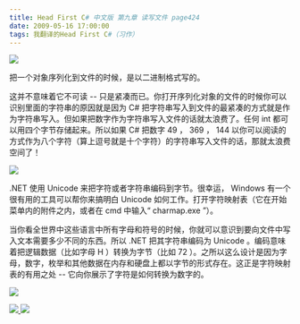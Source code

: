 ```yaml
---
title: Head First C# 中文版 第九章 读写文件 page424
date: 2009-05-16 17:00:00
tags: 我翻译的Head First C#（习作）
---
```

![](https://p-blog.csdn.net/images/p_blog_csdn_net/cuipengfei1/EntryImages/20090516/2009-05-16_16-17-35.jpg)

把一个对象序列化到文件的时候，是以二进制格式写的。

  

这并不意味着它不可读  \--  只是紧凑而已。你打开序列化对象的文件的时候你可以识别里面的字符串的原因就是因为  C#
把字符串写入到文件的最紧凑的方式就是作为字符串写入。但如果把数字作为字符串写入文件的话就太浪费了。任何  int  都可以用四个字节存储起来。所以如果
C#  把数字  49  ，  369  ，  144  以你可以阅读的方式作为八个字符（算上逗号就是十个字符）的字符串写入文件的话，那就太浪费空间了！

  

![](https://p-blog.csdn.net/images/p_blog_csdn_net/cuipengfei1/EntryImages/20090516/2009-05-16_16-29-40.jpg)

.NET  使用  Unicode  来把字符或者字符串编码到字节。很幸运，  Windows  有一个很有用的工具可以帮你来搞明白  Unicode
如何工作。打开字符映射表（它在开始菜单内的附件之内，或者在  cmd  中输入“  charmap.exe  ”）。

  

当你看全世界中这些语言中所有字母和符号的时候，你就可以意识到要向文件中写入文本需要多少不同的东西。所以  .NET  把其字符串编码为  Unicode
。编码意味着把逻辑数据（比如字母  H  ）转换为字节（比如  72
）。之所以这么设计是因为字母，数字，枚举和其他数据在内存和硬盘上都以字节的形式存在。这正是字符映射表的有用之处  \--
它向你展示了字符是如何转换为数字的。

  

![](https://p-blog.csdn.net/images/p_blog_csdn_net/cuipengfei1/EntryImages/20090516/2009-05-16_16-45-58.jpg)



[ ![](https://profile.csdnimg.cn/5/2/5/3_cuipengfei1)
![](https://g.csdnimg.cn/static/user-reg-year/1x/11.png)
](https://blog.csdn.net/cuipengfei1)





